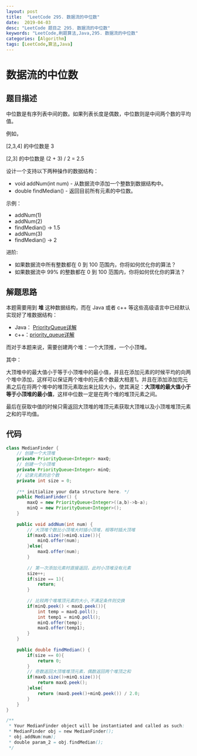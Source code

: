```yaml
---
layout: post
title:  "LeetCode 295. 数据流的中位数"
date:  2019-04-03
desc: "LeetCode 题目之 295. 数据流的中位数"
keywords: "LeetCode,刷题算法,Java,295. 数据流的中位数"
categories: [Algorithm]
tags: [LeetCode,算法,Java]
---
```

# 数据流的中位数

## 题目描述

中位数是有序列表中间的数。如果列表长度是偶数，中位数则是中间两个数的平均值。

例如，

[2,3,4] 的中位数是 3

[2,3] 的中位数是 (2 + 3) / 2 = 2.5

设计一个支持以下两种操作的数据结构：

- void addNum(int num) - 从数据流中添加一个整数到数据结构中。
- double findMedian() - 返回目前所有元素的中位数。

示例：

- addNum(1)
- addNum(2)
- findMedian() -> 1.5
- addNum(3) 
- findMedian() -> 2

进阶:

- 如果数据流中所有整数都在 0 到 100 范围内，你将如何优化你的算法？
- 如果数据流中 99% 的整数都在 0 到 100 范围内，你将如何优化你的算法？

## 解题思路

本题需要用到 **堆** 这种数据结构，而在 Java 或者 c++ 等这些高级语言中已经默认实现好了堆数据结构：

- Java： [PriorityQueue详解](https://github.com/CarpenterLee/JCFInternals/blob/master/markdown/8-PriorityQueue.md)
- c++：[priority_queue详解](http://c.biancheng.net/view/480.html)

而对于本题来说，需要创建两个堆：一个大顶推，一个小顶堆。

其中：

大顶堆中的最大值小于等于小顶堆中的最小值，并且在添加元素的时候平均的向两个堆中添加，这样可以保证两个堆中的元素个数最大相差1。并且在添加添加完元素之后在将两个堆中的堆顶元素取出来比较大小，使其满足：**大顶堆的最大值小于等于小顶堆的最小值**，这样中位数一定是在两个堆的堆顶元素之间。

最后在获取中值的时候只需返回大顶堆的堆顶元素获取大顶堆以及小顶堆堆顶元素之和的平均值。

## 代码

```java
class MedianFinder {
    // 创建一个大顶堆
    private PriorityQueue<Integer> maxQ;
    // 创建一个小顶堆
    private PriorityQueue<Integer> minQ;
    // 记录元素的总个数
    private int size = 0;
    
    /** initialize your data structure here. */
    public MedianFinder() {
        maxQ = new PriorityQueue<Integer>((a,b)->b-a);
        minQ = new PriorityQueue<Integer>();
    }
    
    public void addNum(int num) {
        // 大顶堆个数比小顶堆大时插小顶堆，相等时插大顶堆
        if(maxQ.size()>minQ.size()){
            minQ.offer(num);
        }else{
            maxQ.offer(num);
        }
        
        // 第一次添加元素时直接返回，此时小顶堆没有元素
        size++;
        if(size == 1){
            return;
        }
        
        // 比较两个堆堆顶元素的大小,不满足条件则交换
        if(minQ.peek() < maxQ.peek()){
            int temp = maxQ.poll();
            int temp1 = minQ.poll();
            minQ.offer(temp);
            maxQ.offer(temp1);
        }
    }
    
    public double findMedian() {
        if(size == 0){
            return 0;
        }
        // 奇数返回大顶堆堆顶元素，偶数返回两个堆顶之和
        if(maxQ.size()>minQ.size()){
            return maxQ.peek();
        }else{
            return (maxQ.peek()+minQ.peek()) / 2.0;
        }
    }
}

/**
 * Your MedianFinder object will be instantiated and called as such:
 * MedianFinder obj = new MedianFinder();
 * obj.addNum(num);
 * double param_2 = obj.findMedian();
 */
```